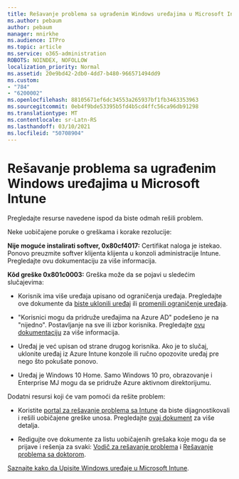 ```yaml
---
title: Rešavanje problema sa ugrađenim Windows uređajima u Microsoft Intune
ms.author: pebaum
author: pebaum
manager: mnirkhe
ms.audience: ITPro
ms.topic: article
ms.service: o365-administration
ROBOTS: NOINDEX, NOFOLLOW
localization_priority: Normal
ms.assetid: 20e9bd42-2db0-4dd7-b480-966571494dd9
ms.custom:
- "784"
- "6200002"
ms.openlocfilehash: 88105671ef6dc34553a265937bf1fb3463353963
ms.sourcegitcommit: 0eb4f9bde53395b5fd4b5cd4ffc56ca96db91298
ms.translationtype: MT
ms.contentlocale: sr-Latn-RS
ms.lasthandoff: 03/10/2021
ms.locfileid: "50708904"
---
```

# <a name="troubleshoot-issues-with-enrolling-windows-devices-in-microsoft-intune"></a>Rešavanje problema sa ugrađenim Windows uređajima u Microsoft Intune

Pregledajte resurse navedene ispod da biste odmah rešili problem.
  
Neke uobičajene poruke o greškama i korake rezolucije:
  
 **Nije moguće instalirati softver, 0x80cf4017:** Certifikat naloga je istekao. Ponovo preuzmite softver klijenta klijenta u konzoli administracije Intune. Pregledajte ovu dokumentaciju za više informacija.
  
 **Kôd greške 0x801c0003:** Greška može da se pojavi u sledećim slučajevima:
  
-  Korisnik ima više uređaja upisano od ograničenja uređaja. Pregledajte ove dokumente da [biste uklonili uređaj](https://docs.microsoft.com/intune/devices-wipe) ili [promenili ograničenje uređaja](https://docs.microsoft.com/intune/enrollment-restrictions-set#set-device-limit-restrictions).

-  "Korisnici mogu da pridruže uređajima na Azure AD" podešeno je na "nijedno". Postavljanje na sve ili izbor korisnika. Pregledajte [ovu dokumentaciju](https://docs.microsoft.com/azure/active-directory/device-management-azure-portal#configure-device-settings) za više informacija.

-  Uređaj je već upisan od strane drugog korisnika. Ako je to slučaj, uklonite uređaj iz Azure Intune konzole ili ručno opozovite uređaj pre nego što pokušate ponovo.

-  Uređaj je Windows 10 Home. Samo Windows 10 pro, obrazovanje i Enterprise MJ mogu da se pridruže Azure aktivnom direktorijumu.

Dodatni resursi koji će vam pomoći da rešite problem:
  
-  Koristite [portal za rešavanje problema sa Intune](https://devicemanagement.microsoft.com/#blade/Microsoft_Intune_DeviceSettings/TroubleshootBlade) da biste dijagnostikovali i rešili uobičajene greške unosa. Pregledajte [ovaj dokument](https://docs.microsoft.com/intune/help-desk-operators) za više detalja.

-  Redigujte ove dokumente za listu uobičajenih grešaka koje mogu da se prijave i rešenja za svaki: [Vodič za rešavanje problema](https://support.microsoft.com/help/4089533/troubleshooting-windows-device-enrollment-problems-in-microsoft-intune) i [Rešavanje problema sa doktorom](https://docs.microsoft.com/troubleshoot/mem/intune/troubleshoot-device-enrollment-in-intune).

[Saznajte kako da Upisite Windows uređaje u Microsoft Intune](https://docs.microsoft.com/intune/windows-enroll).
